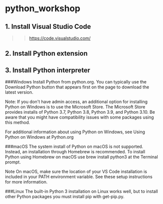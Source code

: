 # python_workshop

## 1. Install Visual Studio Code
>> https://code.visualstudio.com/

## 2. Install Python extension


## 3. Install Python interpreter

###Windows
Install Python from python.org. You can typically use the Download Python button that appears first on the page to download the latest version.

Note: If you don't have admin access, an additional option for installing Python on Windows is to use the Microsoft Store. The Microsoft Store provides installs of Python 3.7, Python 3.8, Python 3.9, and Python 3.10. Be aware that you might have compatibility issues with some packages using this method.

For additional information about using Python on Windows, see Using Python on Windows at Python.org

###macOS
The system install of Python on macOS is not supported. Instead, an installation through Homebrew is recommended. To install Python using Homebrew on macOS use brew install python3 at the Terminal prompt.

Note On macOS, make sure the location of your VS Code installation is included in your PATH environment variable. See these setup instructions for more information.

###Linux
The built-in Python 3 installation on Linux works well, but to install other Python packages you must install pip with get-pip.py.

